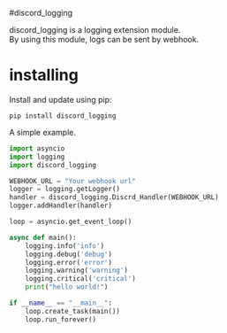 #discord_logging

discord_logging is a logging extension module.  
By using this module, logs can be sent by webhook.  

# installing  
Install and update using pip:

`pip install discord_logging`  

A simple example.  
```python
import asyncio
import logging
import discord_logging

WEBHOOK_URL = "Your webhook url"
logger = logging.getLogger()
handler = discord_logging.Discrd_Handler(WEBHOOK_URL)
logger.addHandler(handler)

loop = asyncio.get_event_loop()

async def main():
    logging.info('info')
    logging.debug('debug')
    logging.error('error')
    logging.warning('warning')
    logging.critical('critical')
    print("hello world!")

if __name__ == "__main__":
    loop.create_task(main())
    loop.run_forever()
```
